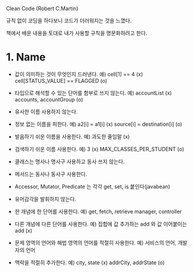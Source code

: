 Clean Code (Robert C.Martin)

규칙 없이 코딩을 하다보니 코드가 더러워지는 것을 느꼈다.

책에서 배운 내용을 토대로 내가 사용할 규칙을 명문화하려고 한다.

# 1. Name
  + 값이 의미하는 것이 무엇인지 드러낸다.
  예) cell[1] == 4  (x)       cell[STATUS_VALUE] == FLAGGED (o)
 
  + 타입으로 해석할 수 있는 단어를 함부로 쓰지 않는다.
  예) accountList (x)        accounts, accountGroup  (o)

  + 유사한 이름 사용하지 않는다.

  + 정보 없는 이름을 피한다.
  예) a2[i] = a1[i] (x)       source[i] = destination[i] (o)

  + 발음하기 쉬운 이름을 사용한다.
  예) 과도한 줄임말 (x)

  + 검색하기 쉬운 이름 사용한다.
  예) 3 (x)       MAX_CLASSES_PER_STUDENT (o)
   
  + 클래스는 명사나 명사구 사용하고 동사 쓰지 않는다.
  
  + 메서드는 동사나 동사구 사용한다.
  
  + Accessor, Mutator, Predicate 는 각각 get, set, is 붙인다(javabean)
  
  + 유머감각을 발휘하지 않는다.
  
  + 한 개념에 한 단어를 사용한다.
  예) get, fetch, retrieve     manager, controller
  
  + 다른 개념에 다른 단어를 사용한다.
  예) 집합에 값 추가하는 add 와 값 이어붙이는 add (x)
  
  + 문제 영역의 언어와 해법 영역의 언어를 적절히 사용한다.
  예) 서비스의 언어, 개발자의 언어
  
  + 맥락을 적절히 추가한다.
  예) city, state (x)        addrCity, addrState (o)
  
